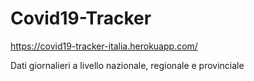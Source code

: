 # Covid19-Tracker

https://covid19-tracker-italia.herokuapp.com/

Dati giornalieri a livello nazionale, regionale e provinciale
